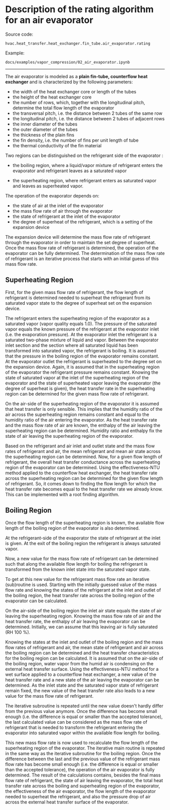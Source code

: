 # Description of the rating algorithm for an air evaporator

Source code:

```hvac.heat_transfer.heat_exchanger.fin_tube.air_evaporator.rating```

Example:

```docs/examples/vapor_compression/02_air_evaporator.ipynb```

---

The air evaporator is modeled as a **plain fin-tube, counterflow heat exchanger** and is characterized by the following parameters:

- the width of the heat exchanger core or length of the tubes
- the height of the heat exchanger core
- the number of rows, which, together with the longitudinal pitch, determine the total flow length of the evaporator
- the transversal pitch, i.e. the distance between 2 tubes of the same row
- the longitudinal pitch, i.e. the distance between 2 tubes of adjacent rows
- the inner diameter of the tubes
- the outer diameter of the tubes
- the thickness of the plain fins
- the fin density, i.e. the number of fins per unit length of tube
- the thermal conductivity of the fin material

Two regions can be distinguished on the refrigerant side of the evaporator :

- the boiling region, where a liquid/vapor mixture of refrigerant enters the evaporator and refrigerant leaves as a saturated vapor

- the superheating region, where refrigerant enters as saturated vapor and leaves as superheated vapor. 


The operation of the evaporator depends on:

- the state of air at the inlet of the evaporator
- the mass flow rate of air through the evaporator
- the state of refrigerant at the inlet of the evaporator
- the degree of superheat of the refrigerant, which is a setting of the expansion device

The expansion device will determine the mass flow rate of refrigerant through the evaporator in order to maintain the set degree of superheat. Once the mass flow rate of refrigerant is determined, the operation of the evaporator can be fully determined. The determination of the mass flow rate of refrigerant is an iterative process that starts with an initial guess of this mass flow rate.

## Superheating Region

First, for the given mass flow rate of refrigerant, the flow length of refrigerant is determined needed to superheat the refrigerant from its saturated vapor state to the degree of superheat set on the expansion device. 

The refrigerant enters the superheating region of the evaporator as a saturated vapor (vapor quality equals 1.0). The pressure of the saturated vapor equals the known pressure of the refrigerant at the evaporator inlet (i.e. the evaporation pressure). At the evaporator inlet the refrigerant is a saturated two-phase mixture of liquid and vapor. Between the evaporator inlet section and the section where all saturated liquid has been transformed into saturated vapor, the refrigerant is boiling. It is assumed that the pressure in the boiling region of the evaporator remains constant. At the evaporator outlet the refrigerant is superheated to the degree set on the expansion device. Again, it is assumed that in the superheating region of the evaporator the refrigerant pressure remains constant. Knowing the state of saturated vapor at the inlet of the superheating region of the evaporator and the state of superheated vapor leaving the evaporator (the degree of superheat is given), the heat transfer rate in the superheating region can be determined for the given mass flow rate of refrigerant.

On the air-side of the superheating region of the evaporator it is assumed that heat transfer is only sensible. This implies that the humidity ratio of the air across the superheating region remains constant and equal to the humidity ratio of the air entering the evaporator. As the heat transfer rate and the mass flow rate of air are known, the enthalpy of the air leaving the superheating region can be determined. Humidity ratio and enthalpy fix the state of air leaving the superheating region of the evaporator.

Based on the refrigerant and air inlet and outlet state and the mass flow rates of refrigerant and air, the mean refrigerant and mean air state across the superheating region can be determined. Now, for a given flow length of refrigerant, the overall heat transfer conductance across the superheating region of the evaporator can be determined. Using the effectiveness-NTU method applied to the counterflow heat exchanger, the heat transfer rate across the superheating region can be determined for the given flow length of refrigerant. So, it comes down to finding the flow length for which the heat transfer rate becomes equal to the heat transfer rate we already know. This can be implemented with a root finding algorithm.

## Boiling Region

Once the flow length of the superheating region is known, the available flow length of the boiling region of the evaporator is also determined. 

At the refrigerant-side of the evaporator the state of refrigerant at the inlet is given. At the exit of the boiling region the refrigerant is always saturated vapor. 

Now, a new value for the mass flow rate of refrigerant can be determined such that along the available flow length for boiling the refrigerant is transformed from the known inlet state into the saturated vapor state. 

To get at this new value for the refrigerant mass flow rate an iterative (sub)routine is used. Starting with the initially guessed value of the mass flow rate and knowing the states of the refrigerant at the inlet and outlet of the boiling region, the heat transfer rate across the boiling region of the evaporator can be calculated. 

On the air-side of the boiling region the inlet air state equals the state of air leaving the superheating region. Knowing the mass flow rate of air and the heat transfer rate, the enthalpy of air leaving the evaporator can be determined. Initially, we can assume that this leaving air is fully saturated (RH 100 %). 

Knowing the states at the inlet and outlet of the boiling region and the mass flow rates of refrigerant and air, the mean state of refrigerant and air across the boiling region can be determined and the heat transfer characteristics for the boiling region can be calculated. It is assumed that on the air-side of the boiling region, water vapor from the humid air is condensing on the external heat transfer surface. Using the effectiveness-NTU method for a wet surface applied to a counterflow heat exchanger, a new value of the heat transfer rate and a new state of the air leaving the evaporator can be determined. As the inlet state and the saturated vapor state of refrigerant remain fixed, the new value of the heat transfer rate also leads to a new value for the mass flow rate of refrigerant. 

The iterative subroutine is repeated until the new value doesn't hardly differ from the previous value anymore. Once the difference has become small enough (i.e. the difference is equal or smaller than the accepted tolerance), the last calculated value can be considered as the mass flow rate of refrigerant that is needed to transform the refrigerant entering the evaporator into saturated vapor within the available flow length for boiling. 

This new mass flow rate is now used to recalculate the flow length of the superheating region of the evaporator. The iterative main routine is repeated in the same way as the iterative subroutine for the boiling region. Once the difference between the last and the previous value of the refrigerant mass flow rate has become small enough (i.e. the difference is equal or smaller than the accepted tolerance), the operation of the air evaporator is fully determined. The result of the calculations contains, besides the final mass flow rate of refrigerant, the state of air leaving the evaporator, the total heat transfer rate across the boiling and superheating region of the evaporator, the effectiveness of the air evaporator, the flow length of the evaporator needed to superheat the refrigerant, and also the pressure drop of air across the external heat transfer surface of the evaporator.
